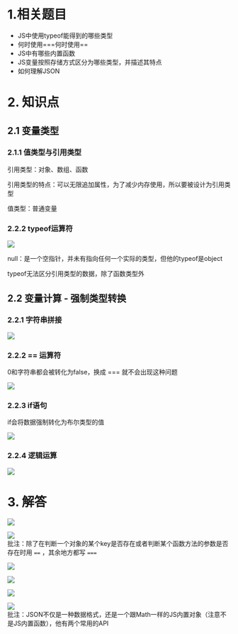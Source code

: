 # 1.相关题目

- JS中使用typeof能得到的哪些类型
- 何时使用===何时使用==
- JS中有哪些内置函数
- JS变量按照存储方式区分为哪些类型，并描述其特点
- 如何理解JSON

# 2. 知识点

## 2.1 变量类型

### 2.1.1 值类型与引用类型

引用类型：对象、数组、函数

引用类型的特点：可以无限追加属性，为了减少内存使用，所以要被设计为引用类型

值类型：普通变量

### 2.2.2 typeof运算符

![](https://ws1.sinaimg.cn/large/a71efaafly1g2rbf7jxk7j20fb07yacd.jpg)

null：是一个空指针，并未有指向任何一个实际的类型，但他的typeof是object

typeof无法区分引用类型的数据，除了函数类型外

## 2.2 变量计算 - 强制类型转换

### 2.2.1 字符串拼接

![](https://ws1.sinaimg.cn/large/a71efaafly1g2rbiv9n2kj20g50ab3zl.jpg)

### 2.2.2 == 运算符

0和字符串都会被转化为false，换成 === 就不会出现这种问题

![](https://ws1.sinaimg.cn/large/a71efaafly1g2rbj1qfexj20gj0aywfq.jpg)



### 2.2.3 if语句

if会将数据强制转化为布尔类型的值

![](https://ws1.sinaimg.cn/large/a71efaafly1g2rbl8aba4j20ee0bjaba.jpg)



### 2.2.4 逻辑运算

![](https://ws1.sinaimg.cn/large/a71efaafly1g2rbmzc5iuj20eh0bhgnj.jpg)

# 3. 解答

![](https://ws1.sinaimg.cn/large/a71efaafly1g2rbqz5x71j20mi0cnwif.jpg)

![](https://ws1.sinaimg.cn/large/a71efaafly1g2rbsifrb3j20mg0cognh.jpg)  
批注：除了在判断一个对象的某个key是否存在或者判断某个函数方法的参数是否存在时用 `==` ，其余地方都写 `===`

![](https://ws1.sinaimg.cn/large/a71efaafly1g2rbte3826j20mh0cjwgl.jpg)

![](https://ws1.sinaimg.cn/large/a71efaafly1g2rbu45wyzj20mj0ckdin.jpg)

![](https://ws1.sinaimg.cn/large/a71efaafly1g2rbuvae92j20mi0clgof.jpg)

![](https://ws1.sinaimg.cn/large/a71efaafly1g2rbwlsa95j20mf0cl40g.jpg)  
批注：JSON不仅是一种数据格式，还是一个跟Math一样的JS内置对象（注意不是JS内置函数），他有两个常用的API

















